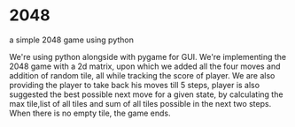 # 2048
a simple 2048 game using python

We're using python alongside with pygame for GUI. We're implementing the 2048 game with a 2d matrix, upon which we added all the four moves and addition of random tile, all while tracking the score of player. We are also providing the player to take back his moves till 5 steps, player is also suggested the best possible next move for a given state, by calculating the max tile,list of all tiles and sum of all tiles possible in the next two steps. When there is no empty tile, the game ends.
